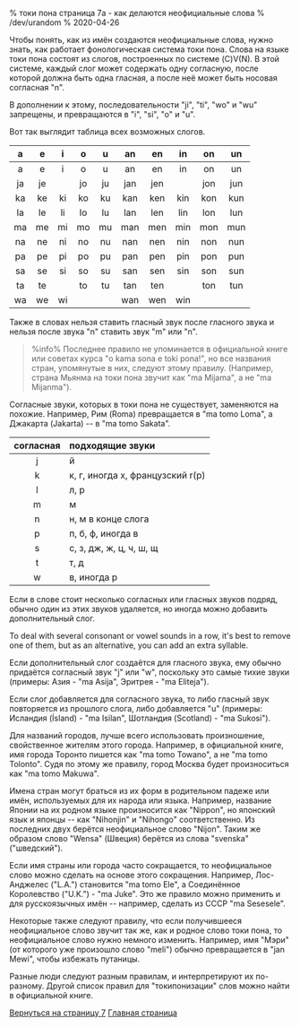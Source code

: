 % токи пона страница 7a - как делаются неофициальные слова
% /dev/urandom
% 2020-04-26

Чтобы понять, как из имён создаются неофициальные слова, нужно знать, как
работает фонологическая система токи пона. Слова на языке токи пона состоят из
слогов, построенных по системе \(C\)V\(N\). В этой системе, каждый слог может
содержать одну согласную, после которой должна быть одна гласная, а после неё
может быть носовая согласная "n".

В дополнении к этому, последовательности "ji", "ti", "wo" и "wu" запрещены, и
превращаются в "i", "si", "o" и "u".

Вот так выглядит таблица всех возможных слогов.

| a | e | i | o | u | an| en| in| on| un|
|:-:|:-:|:-:|:-:|:-:|:-:|:-:|:-:|:-:|:-:|
| a | e | i | o | u | an| en| in| on| un|
|ja |je |   |jo |ju |jan|jen|   |jon|jun|
|ka |ke |ki |ko |ku |kan|ken|kin|kon|kun|
|la |le |li |lo |lu |lan|len|lin|lon|lun|
|ma |me |mi |mo |mu |man|men|min|mon|mun|
|na |ne |ni |no |nu |nan|nen|nin|non|nun|
|pa |pe |pi |po |pu |pan|pen|pin|pon|pun|
|sa |se |si |so |su |san|sen|sin|son|sun|
|ta |te |   |to |tu |tan|ten|   |ton|tun|
|wa |we |wi |   |   |wan|wen|win|   |   |

Также в словах нельзя ставить гласный звук после гласного звука и нельзя после
звука "n" ставить звук "m" или "n".

> %info%
> Последнее правило не упоминается в официальной книге или советах курса "o kama
> sona e toki pona!", но все названия стран, упомянутые в них, следуют этому
> правилу. (Например, страна Мьянма на токи пона звучит как "ma Mijama", а не
> "ma Mijanma").

Согласные звуки, которых в токи пона не существует, заменяются на похожие.
Например, Рим (Roma) превращается в "ma tomo Loma", а Джакарта (Jakarta) -- в
"ma tomo Sakata".

| согласная | подходящие звуки                |
|:---------:|:--------------------------------|
| j         | й                               |
| k         | к, г, иногда х, французский r(р)|
| l         | л, р                            |
| m         | м                               |
| n         | н, м в конце слога              |
| p         | п, б, ф, иногда в               |
| s         | с, з, дж, ж, ц, ч, ш, щ         |
| t         | т, д                            |
| w         | в, иногда р                     |

Если в слове стоит несколько согласных или гласных звуков подряд, обычно один из
этих звуков удаляется, но иногда можно добавить дополнительный слог.

To deal with several consonant or vowel sounds in a row, it's best to remove
one of them, but as an alternative, you can add an extra syllable.

Если дополнительный слог создаётся для гласного звука, ему обычно придаётся
согласный звук "j" или "w", поскольку это самые тихие звуки (примеры: Азия - "ma
Asija", Эритрея - "ma Eliteja").

Если слог добавляется для согласного звука, то либо гласный звук повторяется из
прошлого слога, либо добавляется "u" (примеры: Исландия (Ísland) - "ma Isilan",
Шотландия (Scotland) - "ma Sukosi").

Для названий городов, лучше всего использовать произношение, свойственное
жителям этого города. Например, в официальной книге, имя города Торонто пишется
как "ma tomo Towano", а не "ma tomo Tolonto". Судя по этому же правилу, город
Москва будет произноситься как "ma tomo Makuwa".

Имена стран могут браться из их форм в родительном падеже или имён, используемых
для их народа или языка. Например, название Японии на их родном языке
произносится как "Nippon", но японский язык и японцы -- как "Nihonjin" и
"Nihongo" соответственно. Из последних двух берётся неофициальное слово
"Nijon". Таким же образом слово "Wensa" (Швеция) берётся из слова "svenska"
("шведский").

Если имя страны или города часто сокращается, то неофициальное слово можно
сделать на основе этого сокращения. Например, Лос-Анджелес ("L.A.") становится
"ma tomo Ele", а Соединённое Королевство ("U.K.") - "ma Juke". Это же правило
можно применить и для русскоязычных имён -- например, сделать из СССР "ma
Sesesele".

Некоторые также следуют правилу, что если получившееся неофициальное слово
звучит так же, как и родное слово токи пона, то неофициальное слово нужно
немного изменить. Например, имя "Мэри" (от которого уже произошло слово "meli")
обычно превращается в "jan Mewi", чтобы избежать путаницы.

Разные люди следуют разным правилам, и интерпретируют их по-разному. Другой
список правил для "токипонизации" слов можно найти в официальной книге.

[Вернуться на страницу 7](ru_7.html) [Главная страница](ru_index.html)
